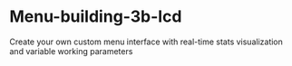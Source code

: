 # Menu-building-3b-lcd
Create your own custom menu interface with real-time stats visualization and variable working parameters
